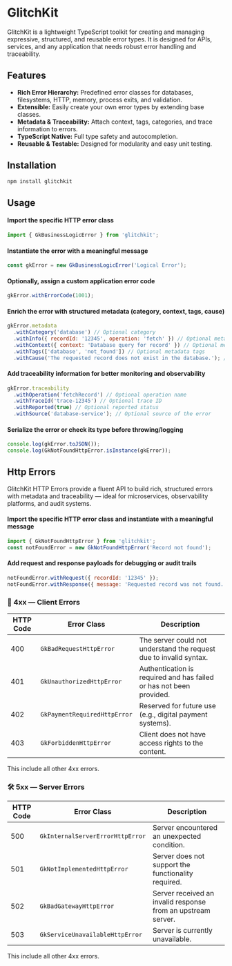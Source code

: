 # GlitchKit

GlitchKit is a lightweight TypeScript toolkit for creating and managing expressive, structured, and reusable error types. It is designed for APIs, services, and any application that needs robust error handling and traceability.

## Features

- **Rich Error Hierarchy:** Predefined error classes for databases, filesystems, HTTP, memory, process exits, and validation.
- **Extensible:** Easily create your own error types by extending base classes.
- **Metadata & Traceability:** Attach context, tags, categories, and trace information to errors.
- **TypeScript Native:** Full type safety and autocompletion.
- **Reusable & Testable:** Designed for modularity and easy unit testing.

## Installation

```sh
npm install glitchkit
```

## Usage

#### Import the specific HTTP error class

```javascript
import { GkBusinessLogicError } from 'glitchkit';
```

#### Instantiate the error with a meaningful message

```javascript
const gkError = new GkBusinessLogicError('Logical Error');
```

#### Optionally, assign a custom application error code

```javascript
gkError.withErrorCode(1001);
```

#### Enrich the error with structured metadata (category, context, tags, cause)

```javascript
gkError.metadata
  .withCategory('database') // Optional category
  .withInfo({ recordId: '12345', operation: 'fetch' }) // Optional metadata info
  .withContext({ context: 'Database query for record' }) // Optional metadata context
  .withTags(['database', 'not_found']) // Optional metadata tags
  .withCause('The requested record does not exist in the database.'); // Optional metadata cause
```

#### Add traceability information for better monitoring and observability

```javascript
gkError.traceability
  .withOperation('fetchRecord') // Optional operation name
  .withTraceId('trace-12345') // Optional trace ID
  .withReported(true) // Optional reported status
  .withSource('database-service'); // Optional source of the error
```

#### Serialize the error or check its type before throwing/logging

```javascript
console.log(gkError.toJSON());
console.log(GkNotFoundHttpError.isInstance(gkError));
```

## Http Errors

GlitchKit HTTP Errors provide a fluent API to build rich, structured errors with metadata and traceability — ideal for microservices, observability platforms, and audit systems.

#### Import the specific HTTP error class and instantiate with a meaningful message

```javascript
import { GkNotFoundHttpError } from 'glitchkit';
const notFoundError = new GkNotFoundHttpError('Record not found');
```

#### Add request and response payloads for debugging or audit trails

```javascript
notFoundError.withRequest({ recordId: '12345' });
notFoundError.withResponse({ message: 'Requested record was not found.' });
```

### 🔄 4xx — Client Errors

| HTTP Code | Error Class                  | Description                                                         |
| --------- | ---------------------------- | ------------------------------------------------------------------- |
| 400       | `GkBadRequestHttpError`      | The server could not understand the request due to invalid syntax.  |
| 401       | `GkUnauthorizedHttpError`    | Authentication is required and has failed or has not been provided. |
| 402       | `GkPaymentRequiredHttpError` | Reserved for future use (e.g., digital payment systems).            |
| 403       | `GkForbiddenHttpError`       | Client does not have access rights to the content.                  |

This include all other 4xx errors.

### 🛠️ 5xx — Server Errors

| HTTP Code | Error Class                      | Description                                                  |
| --------- | -------------------------------- | ------------------------------------------------------------ |
| 500       | `GkInternalServerErrorHttpError` | Server encountered an unexpected condition.                  |
| 501       | `GkNotImplementedHttpError`      | Server does not support the functionality required.          |
| 502       | `GkBadGatewayHttpError`          | Server received an invalid response from an upstream server. |
| 503       | `GkServiceUnavailableHttpError`  | Server is currently unavailable.                             |

This include all other 4xx errors.

